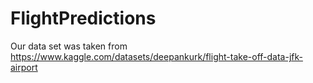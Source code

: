 # FlightPredictions
Our data set was taken from https://www.kaggle.com/datasets/deepankurk/flight-take-off-data-jfk-airport
